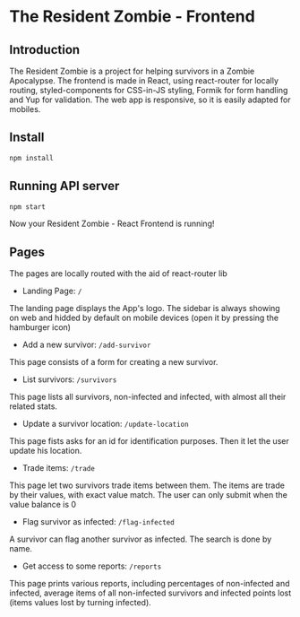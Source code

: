 # The Resident Zombie - Frontend

## Introduction

The Resident Zombie is a project for helping survivors in a Zombie Apocalypse. The frontend is made in React, using react-router for locally routing, styled-components for CSS-in-JS styling, Formik for form handling and Yup for validation.
The web app is responsive, so it is easily adapted for mobiles.

## Install

```sh
npm install
```

## Running API server

```sh
npm start
```

Now your Resident Zombie - React Frontend is running!

## Pages

The pages are locally routed with the aid of react-router lib

* Landing Page: `/`

The landing page displays the App's logo. The sidebar is always showing on web and hidded by default on mobile devices (open it by pressing the hamburger icon)

* Add a new survivor: `/add-survivor`

This page consists of a form for creating a new survivor.

* List survivors: `/survivors`

This page lists all survivors, non-infected and infected, with almost all their related stats.

* Update a survivor location: `/update-location`

This page fists asks for an id for identification purposes. Then it let the user update his location.

* Trade items: `/trade`

This page let two survivors trade items between them. The items are trade by their values, with exact value match.
The user can only submit when the value balance is 0

* Flag survivor as infected: `/flag-infected`

A survivor can flag another survivor as infected. The search is done by name.

* Get access to some reports: `/reports`

This page prints various reports, including percentages of non-infected and infected, average items of all non-infected survivors and infected points lost (items values lost by turning infected).

